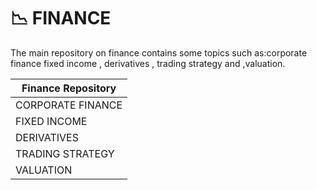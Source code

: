 # :chart_with_downwards_trend: FINANCE
The main repository on finance contains some topics such as:corporate finance fixed income , derivatives , trading strategy and ,valuation.

Finance Repository |
------------ |
CORPORATE FINANCE |
FIXED INCOME |
DERIVATIVES |
TRADING STRATEGY |
VALUATION |
